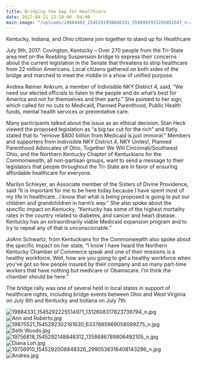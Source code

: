 ```yaml
---
title: Bridging the Gap for Healthcare
date: 2017-09-21 23:24:00 -04:00
main-image: "/uploads/19884462_1545291958848331_5598992915266851547_n-ab4677.jpg"
---
```


Kentucky, Indiana, and Ohio citizens join together to stand up for Healthcare 

July 9th, 2017: Covington, Kentucky – Over 270 people from the Tri-State area met on the Roebling Suspension bridge to express their concerns about the current legislation in the Senate that threatens to strip healthcare from 22 million Americans. Local citizens gathered on both sides of the bridge and marched to meet the middle in a show of unified purpose.

Andrea Reimer Ankrum, a member of Indivisible NKY District 4, said, “We need our elected officials to listen to the people and do what’s best for America and not for themselves and their party.”  She pointed to her sign, which called for no cuts to Medicaid, Planned Parenthood, Public Health funds, mental health services or preventative care. 

Many participants talked about the issue as an ethical decision. Stan Heck viewed the proposed legislation as “a big tax cut for the rich” and flatly stated that to “remove $800 billion from Medicaid is just immoral.”
Members and supporters from Indivisible NKY District 4, NKY Unites!, Planned Parenthood Advocates of Ohio, Together We Will Cincinnati/Southwest Ohio, and the Northern Kentucky Chapter of Kentuckians for the Commonwealth, all non-partisan groups, want to send a message to their legislators that people throughout the Tri-State are in favor of ensuring affordable healthcare for everyone.

Marilyn Schleyer, an Associate member of the Sisters of Divine Providence, said “It is important for me to be here today because I have spent most of my life in healthcare...I know that what is being proposed is going to put our children and grandchildren in harm’s way.” She also spoke about the specific impact on Kentucky, “Kentucky has some of the highest mortality rates in the country related to diabetes, and cancer and heart disease. Kentucky has an extraordinarily viable Medicaid expansion program and to try to repeal any of that is unconscionable.”

JoAnn Schwartz, from Kentuckians for the Commonwealth also spoke about the specific impact on her state, “I know I have heard the Northern Kentucky Chamber of Commerce speak and one of their missions is a healthy workforce. Well, how are you going to get a healthy workforce when you’ve got so few people insured by their company and so many part-time workers that have nothing but medicare or Obamacare. I’m think the chamber should be here.” 

The bridge rally was one of several held in local states in support of healthcare rights, including bridge events between Ohio and West Virginia on July 6th and Kentucky and Indiana on July 7th.

![19884331_1545292225514971_1312608317823739794_n.jpg](/uploads/19884331_1545292225514971_1312608317823739794_n.jpg)
![Ann and Roberto.jpg](/uploads/Ann%20and%20Roberto.jpg)
![19875521_1545292302181630_6337685969058099275_n.jpg](/uploads/19875521_1545292302181630_6337685969058099275_n.jpg)
![Seth Woods.jpg](/uploads/Seth%20Woods.jpg)
![19756818_1545292148848312_1358686789806492105_n.jpg](/uploads/19756818_1545292148848312_1358686789806492105_n.jpg)
![Diana Loh.jpg](/uploads/Diana%20Loh.jpg)
![19756910_1545292008848326_2990536316408143296_n.jpg](/uploads/19756910_1545292008848326_2990536316408143296_n.jpg)
![Andrea.jpg](/uploads/Andrea.jpg)